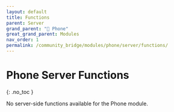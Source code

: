 ```yaml
---
layout: default
title: Functions
parent: Server
grand_parent: "📱 Phone"
great_grand_parent: Modules
nav_order: 1
permalink: /community_bridge/modules/phone/server/functions/
---
```


# Phone Server Functions
{: .no_toc }

No server-side functions available for the Phone module.